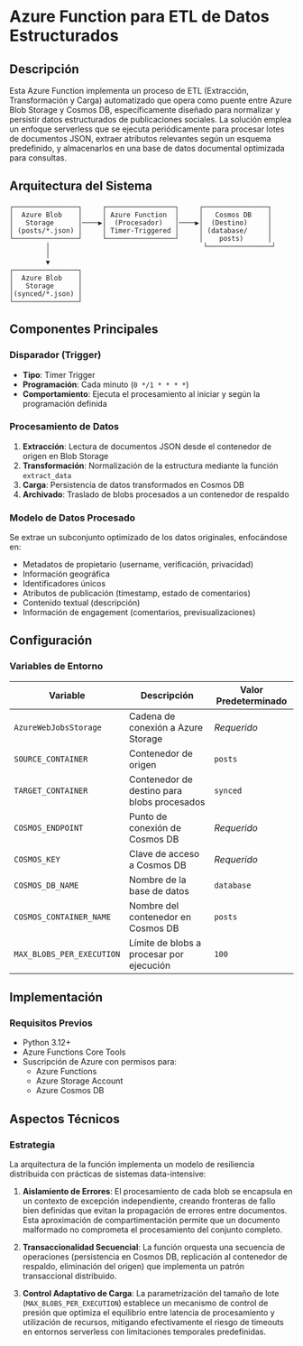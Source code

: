 # Azure Function para ETL de Datos Estructurados

## Descripción

Esta Azure Function implementa un proceso de ETL (Extracción, Transformación y Carga) automatizado que opera como puente entre Azure Blob Storage y Cosmos DB, específicamente diseñado para normalizar y persistir datos estructurados de publicaciones sociales. La solución emplea un enfoque serverless que se ejecuta periódicamente para procesar lotes de documentos JSON, extraer atributos relevantes según un esquema predefinido, y almacenarlos en una base de datos documental optimizada para consultas.

## Arquitectura del Sistema

```
┌────────────────┐     ┌─────────────────┐     ┌────────────────┐
│  Azure Blob    │     │ Azure Function  │     │   Cosmos DB    │
│   Storage      │────▶│  (Procesador)   │────▶│  (Destino)     │
│ (posts/*.json) │     │ Timer-Triggered │     │ (database/     │
└────────────────┘     └─────────────────┘     │    posts)      │
         │                                      └────────────────┘
         │
         ▼
┌────────────────┐
│  Azure Blob    │
│   Storage      │
│(synced/*.json) │
└────────────────┘
```

## Componentes Principales

### Disparador (Trigger)

- **Tipo**: Timer Trigger
- **Programación**: Cada minuto (`0 */1 * * * *`)
- **Comportamiento**: Ejecuta el procesamiento al iniciar y según la programación definida

### Procesamiento de Datos

1. **Extracción**: Lectura de documentos JSON desde el contenedor de origen en Blob Storage
2. **Transformación**: Normalización de la estructura mediante la función `extract_data`
3. **Carga**: Persistencia de datos transformados en Cosmos DB
4. **Archivado**: Traslado de blobs procesados a un contenedor de respaldo

### Modelo de Datos Procesado

Se extrae un subconjunto optimizado de los datos originales, enfocándose en:

- Metadatos de propietario (username, verificación, privacidad)
- Información geográfica
- Identificadores únicos
- Atributos de publicación (timestamp, estado de comentarios)
- Contenido textual (descripción)
- Información de engagement (comentarios, previsualizaciones)

## Configuración

### Variables de Entorno

| Variable                  | Descripción                                 | Valor Predeterminado |
| ------------------------- | ------------------------------------------- | -------------------- |
| `AzureWebJobsStorage`     | Cadena de conexión a Azure Storage          | _Requerido_          |
| `SOURCE_CONTAINER`        | Contenedor de origen                        | `posts`              |
| `TARGET_CONTAINER`        | Contenedor de destino para blobs procesados | `synced`             |
| `COSMOS_ENDPOINT`         | Punto de conexión de Cosmos DB              | _Requerido_          |
| `COSMOS_KEY`              | Clave de acceso a Cosmos DB                 | _Requerido_          |
| `COSMOS_DB_NAME`          | Nombre de la base de datos                  | `database`           |
| `COSMOS_CONTAINER_NAME`   | Nombre del contenedor en Cosmos DB          | `posts`              |
| `MAX_BLOBS_PER_EXECUTION` | Límite de blobs a procesar por ejecución    | `100`                |

## Implementación

### Requisitos Previos

- Python 3.12+
- Azure Functions Core Tools
- Suscripción de Azure con permisos para:
  - Azure Functions
  - Azure Storage Account
  - Azure Cosmos DB

## Aspectos Técnicos

### Estrategia

La arquitectura de la función implementa un modelo de resiliencia distribuida con prácticas de sistemas data-intensive:

1. **Aislamiento de Errores**: El procesamiento de cada blob se encapsula en un contexto de excepción independiente, creando fronteras de fallo bien definidas que evitan la propagación de errores entre documentos. Esta aproximación de compartimentación permite que un documento malformado no comprometa el procesamiento del conjunto completo.

2. **Transaccionalidad Secuencial**: La función orquesta una secuencia de operaciones (persistencia en Cosmos DB, replicación al contenedor de respaldo, eliminación del origen) que implementa un patrón transaccional distribuido.

3. **Control Adaptativo de Carga**: La parametrización del tamaño de lote (`MAX_BLOBS_PER_EXECUTION`) establece un mecanismo de control de presión que optimiza el equilibrio entre latencia de procesamiento y utilización de recursos, mitigando efectivamente el riesgo de timeouts en entornos serverless con limitaciones temporales predefinidas.
